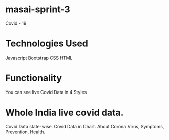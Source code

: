# masai-sprint-3
Covid - 19

# Technologies Used
Javascript
Bootstrap
CSS
HTML


# Functionality
You can see live Covid Data in 4 Styles

# Whole India live covid data.

Covid Data state-wise.
Covid Data in Chart.
About Corona Virus, Symptoms, Prevention, Health.
